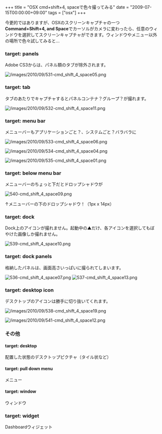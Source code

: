 +++
title = "OSX cmd+shift+4, spaceで色々撮ってみる"
date = "2009-07-15T00:00:00+09:00"
tags = ["osx"]
+++

今更的ではありますが、OSXのスクリーンキャプチャの一つ　**Command+Shift+4, and Space**でカーソルがカメラに変わったら、任意のウィンドウを選択してスクリーンキャプチャができます。ウィンドウやメニュー以外の場所で色々試してみると...

### target: panels

Adobe CS3からは、パネル類のタブが除外されます。

![/images/2010/09/531-cmd_shift_4_space05.png](/images/2010/09/531-cmd_shift_4_space05.png)

### target: tab

タブのあたりでキャプチャするとパネルコンテナ？グループ？が撮れます。

![/images/2010/09/532-cmd_shift_4_space11.png](/images/2010/09/532-cmd_shift_4_space11.png)

### target: menu bar

メニューバーもアプリケーションごと？、システムごと？バラバラに

![/images/2010/09/533-cmd_shift_4_space06.png](/images/2010/09/533-cmd_shift_4_space06.png)

![/images/2010/09/534-cmd_shift_4_space04.png](/images/2010/09/534-cmd_shift_4_space04.png)

![/images/2010/09/535-cmd_shift_4_space01.png](/images/2010/09/535-cmd_shift_4_space01.png)

### target: below menu bar

メニューバーのちょっと下だとドロップシャドウが

![540-cmd_shift_4_space09.png](/images/2010/09/540-cmd_shift_4_space09.png)

↑メニューバーの下のドロップシャドウ！（1px x 14px）

### target: dock

Dock上のアイコンが撮れません。起動中の▲だけ、各アイコンを選択してもぼやけた画像しか撮れません。

![539-cmd_shift_4_space10.png](/images/2010/09/539-cmd_shift_4_space10.png)

### target: dock panels
格納したパネルは、画面高さいっぱいに撮られてしまいます。

![536-cmd_shift_4_space07.png](/images/2010/09/536-cmd_shift_4_space07.png)
![537-cmd_shift_4_space13.png](/images/2010/09/537-cmd_shift_4_space13.png)

### target: desktop icon

デスクトップのアイコンは勝手に切り抜いてくれます。

![/images/2010/09/538-cmd_shift_4_space19.png](/images/2010/09/538-cmd_shift_4_space19.png)

![/images/2010/09/541-cmd_shift_4_space12.png](/images/2010/09/541-cmd_shift_4_space12.png)

### その他

#### target: desktop
配置した状態のデスクトップピクチャ（タイル状など）

#### target: pull down menu
メニュー

#### target: window
ウィンドウ

### target: widget
Dashboardウィジェット